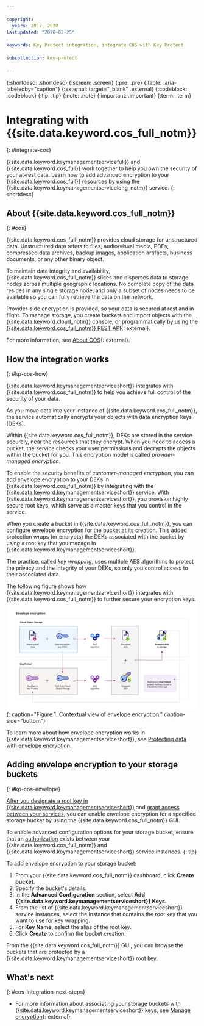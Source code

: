 ```yaml
---

copyright:
  years: 2017, 2020
lastupdated: "2020-02-25"

keywords: Key Protect integration, integrate COS with Key Protect

subcollection: key-protect

---
```


{:shortdesc: .shortdesc}
{:screen: .screen}
{:pre: .pre}
{:table: .aria-labeledby="caption"}
{:external: target="_blank" .external}
{:codeblock: .codeblock}
{:tip: .tip}
{:note: .note}
{:important: .important}
{:term: .term}

# Integrating with {{site.data.keyword.cos_full_notm}}
{: #integrate-cos}

{{site.data.keyword.keymanagementservicefull}} and
{{site.data.keyword.cos_full}} work together to help you own the security of
your at-rest data. Learn how to add advanced encryption to your
{{site.data.keyword.cos_full}} resources by using the
{{site.data.keyword.keymanagementservicelong_notm}} service.
{: shortdesc}

## About {{site.data.keyword.cos_full_notm}}
{: #cos}

{{site.data.keyword.cos_full_notm}} provides cloud storage for unstructured
data. Unstructured data refers to files, audio/visual media, PDFs, compressed
data archives, backup images, application artifacts, business documents, or any
other binary object.

To maintain data integrity and availability, {{site.data.keyword.cos_full_notm}}
slices and disperses data to storage nodes across multiple geographic locations.
No complete copy of the data resides in any single storage node, and only a
subset of nodes needs to be available so you can fully retrieve the data on the
network.

Provider-side encryption is provided, so your data is secured at rest and in
flight. To manage storage, you create buckets and import objects with the
{{site.data.keyword.cloud_notm}} console, or programmatically by using the
[{{site.data.keyword.cos_full_notm}} REST API](/docs/cloud-object-storage?topic=cloud-object-storage-compatibility-api){: external}.

For more information, see
[About COS](/docs/cloud-object-storage?topic=cloud-object-storage-about-cloud-object-storage#about-cloud-object-storage){: external}.

## How the integration works
{: #kp-cos-how}

{{site.data.keyword.keymanagementserviceshort}} integrates with
{{site.data.keyword.cos_full_notm}} to help you achieve full control of the
security of your data.

As you move data into your instance of {{site.data.keyword.cos_full_notm}}, the
service automatically encrypts your objects with data encryption keys (DEKs).

Within {{site.data.keyword.cos_full_notm}}, DEKs are stored in the service
securely, near the resources that they encrypt. When you need to access a
bucket, the service checks your user permissions and decrypts the objects within
the bucket for you. This encryption model is called
_provider-managed encryption_.

To enable the security benefits of _customer-managed encryption_, you can add
envelope encryption to your DEKs in {{site.data.keyword.cos_full_notm}} by
integrating with the {{site.data.keyword.keymanagementserviceshort}} service.
With {{site.data.keyword.keymanagementserviceshort}}, you provision highly
secure root keys, which serve as a master keys that you control in the service.

When you create a bucket in {{site.data.keyword.cos_full_notm}}, you can
configure envelope encryption for the bucket at its creation. This added
protection wraps (or encrypts) the DEKs associated with the bucket by using a
root key that you manage in {{site.data.keyword.keymanagementserviceshort}}.

The practice, called _key wrapping_, uses multiple AES algorithms to protect the
privacy and the integrity of your DEKs, so only you control access to their
associated data.

The following figure shows how {{site.data.keyword.keymanagementserviceshort}}
integrates with {{site.data.keyword.cos_full_notm}} to further secure your
encryption keys.
![The figure shows a contextual view of envelope encryption.](../images/kp-cos-envelope.svg)
{: caption="Figure 1. Contextual view of envelope encryption." caption-side="bottom"}

To learn more about how envelope encryption works in
{{site.data.keyword.keymanagementserviceshort}}, see
[Protecting data with envelope encryption](/docs/key-protect?topic=key-protect-envelope-encryption).

## Adding envelope encryption to your storage buckets
{: #kp-cos-envelope}

[After you designate a root key in {{site.data.keyword.keymanagementserviceshort}}](/docs/key-protect?topic=key-protect-create-root-keys)
and
[grant access between your services](/docs/key-protect?topic=key-protect-integrate-services#grant-access),
you can enable envelope encryption for a specified storage bucket by using the
{{site.data.keyword.cos_full_notm}} GUI.

To enable advanced configuration options for your storage bucket, ensure that an
[authorization](/docs/key-protect?topic=key-protect-integrate-services#grant-access)
exists between your {{site.data.keyword.cos_full_notm}} and
{{site.data.keyword.keymanagementserviceshort}} service instances.
{: tip}

To add envelope encryption to your storage bucket:

1. From your {{site.data.keyword.cos_full_notm}} dashboard, click
**Create bucket**.
2. Specify the bucket's details.
3. In the **Advanced Configuration** section, select
**Add {{site.data.keyword.keymanagementserviceshort}} Keys**.
4. From the list of {{site.data.keyword.keymanagementserviceshort}} service
instances, select the instance that contains the root key that you want to use
for key wrapping.
5. For **Key Name**, select the alias of the root key.
6. Click **Create** to confirm the bucket creation.

From the {{site.data.keyword.cos_full_notm}} GUI, you can browse the buckets
that are protected by a {{site.data.keyword.keymanagementserviceshort}} root
key.

## What's next
{: #cos-integration-next-steps}

- For more information about associating your storage buckets with
{{site.data.keyword.keymanagementserviceshort}} keys, see
[Manage encryption](/docs/cloud-object-storage?topic=cloud-object-storage-encryption#encryption){: external}.
